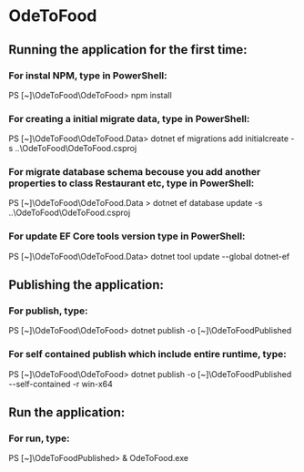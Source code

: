 # OdeToFood
## Running the application for the first time:

### For instal NPM, type in PowerShell:
PS [~]\OdeToFood\OdeToFood> npm install

### For creating a initial migrate data, type in PowerShell:
PS [~]\OdeToFood\OdeToFood.Data> dotnet ef migrations add initialcreate -s ..\OdeToFood\OdeToFood.csproj
 
### For migrate database schema becouse you add another properties to class Restaurant etc, type in PowerShell:
PS [~]\OdeToFood\OdeToFood.Data > dotnet ef database update -s ..\OdeToFood\OdeToFood.csproj

### For update EF Core tools version type in PowerShell:
PS [~]\OdeToFood\OdeToFood.Data> dotnet tool update --global dotnet-ef

## Publishing the application:
### For publish, type:
PS [~]\OdeToFood\OdeToFood> dotnet publish -o [~]\OdeToFoodPublished

### For self contained publish which include entire runtime, type:
PS [~]\OdeToFood\OdeToFood> dotnet publish -o [~]\OdeToFoodPublished --self-contained -r win-x64

## Run the application:
### For run, type:
PS [~]\OdeToFoodPublished> & OdeToFood.exe
